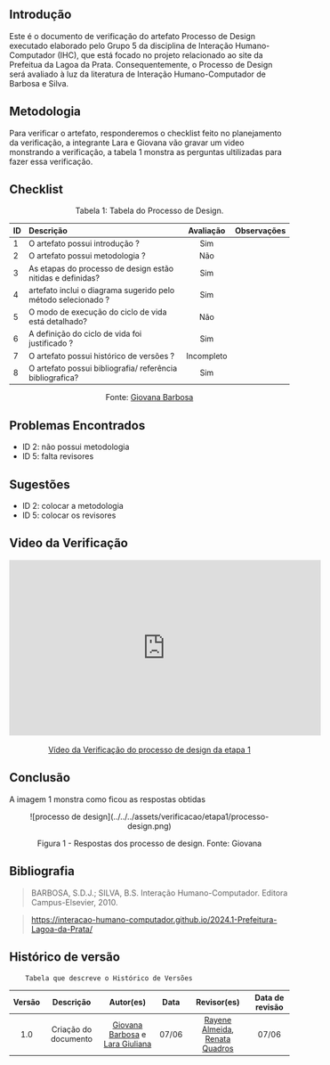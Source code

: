 ## Introdução
Este é o documento de verificação do artefato Processo de Design executado elaborado pelo Grupo 5 da disciplina de Interação Humano-Computador (IHC), que está focado no projeto relacionado ao site da Prefeitua da Lagoa da Prata. Consequentemente, o Processo de Design será avaliado à luz da literatura de Interação Humano-Computador de Barbosa e Silva.

## Metodologia
Para verificar o artefato, responderemos o checklist feito no planejamento da verificação, a integrante Lara e Giovana vão gravar um video monstrando a verificação, a tabela 1 monstra as perguntas ultilizadas para fazer essa verificação.

## Checklist

<center>Tabela 1: Tabela do Processo de Design. </center> 

| __ID__ | __Descrição__ | __Avaliação__ | __Observações__ |
|:----------|:----------|:----------:| --------------------|
| 1 | O artefato possui introdução ?   | Sim  | |
| 2  | O artefato possui metodologia ?  | Não  | |
| 3  | As etapas do processo de design estão nitidas e definidas?  | Sim| |
| 4 |  artefato inclui o diagrama sugerido pelo método selecionado ?  | Sim  | |
| 5  | O modo de execução do ciclo de vida está detalhado?  | Não | |
| 6 | A definição do ciclo de vida foi justificado ?  | Sim | |
| 7  |  O artefato possui histórico de versões ?  | Incompleto | |
| 8  | O artefato possui bibliografia/ referência bibliografica?  | Sim | |

 <center>  <p>Fonte: <a href="https://github.com/gio221">Giovana Barbosa</a></p></center>

## Problemas Encontrados

* ID 2: não possui metodologia
* ID 5: falta revisores

## Sugestões
* ID 2: colocar a  metodologia
* ID 5: colocar os  revisores

## Video da Verificação

<p style="text-align: center"><iframe width="560" height="315" src="https://www.youtube.com/embed/KGquW7vsd-0 " title="YouTube video player" frameborder="0" allow="accelerometer; autoplay; clipboard-write; encrypted-media; gyroscope; picture-in-picture; web-share" referrerpolicy="strict-origin-when-cross-origin" allowfullscreen></iframe></p>
<p style="text-align: center"><a href="https://youtu.be/KGquW7vsd-0 " target="blanket">Vídeo da Verificação do processo de design da etapa 1</a></p>

## Conclusão
A imagem 1 monstra como ficou as respostas obtidas
<center>
![processo de design](../../../assets/verificacao/etapa1/processo-design.png)
<div align="center">
<p> Figura 1 - Respostas dos processo de design. Fonte: Giovana </p> 
</div></center>



## Bibliografia
> BARBOSA, S.D.J.; SILVA, B.S. Interação Humano-Computador. Editora Campus-Elsevier, 2010.

>  https://interacao-humano-computador.github.io/2024.1-Prefeitura-Lagoa-da-Prata/


## Histórico de versão
        Tabela que descreve o Histórico de Versões
|     Versão       |     Descrição      |      Autor(es)      | Data           |  Revisor(es)          |Data de revisão|
| :----------------------------------------------------------: | :-------------------------------: | :-------------------------------------------------: | :-------------------------------: |  :-------------------------------: | :-------------------------------: |
|1.0|Criação do documento|[Giovana Barbosa](https://github.com/gio221) e [Lara Giuliana](https://github.com/gravelylara)| 07/06| [Rayene Almeida](https://github.com/rayenealmeida), [Renata Quadros](https://github.com/Renatinha28)  | 07/06 |